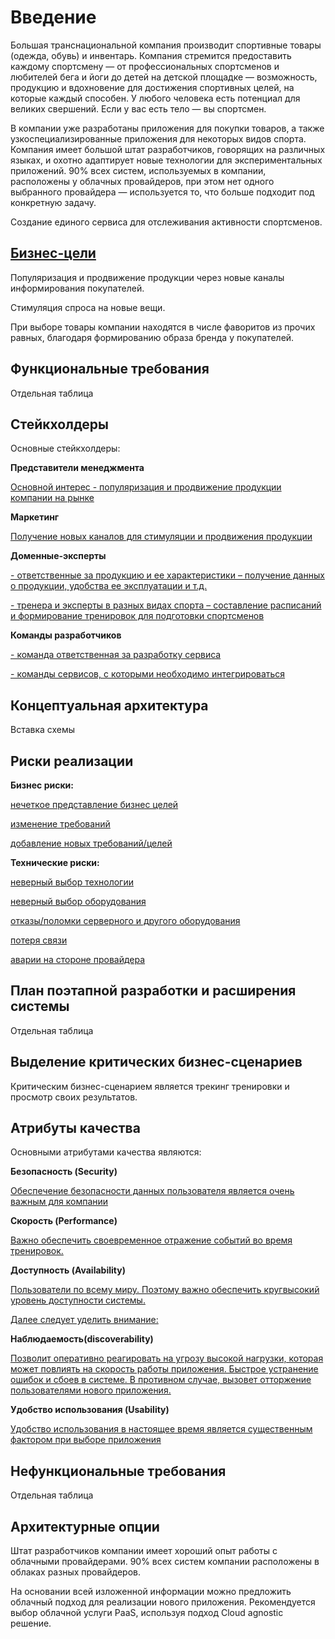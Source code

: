 # Введение

Большая транснациональной компания производит спортивные товары (одежда, обувь) и инвентарь. Компания стремится предоставить каждому спортсмену — от профессиональных спортсменов и любителей бега и йоги до детей на детской площадке — возможность, продукцию и вдохновение для достижения спортивных целей, на которые каждый способен. У любого человека есть потенциал для великих свершений. Если у вас есть тело — вы спортсмен.

В компании уже разработаны приложения для покупки товаров, а также узкоспециализированные приложения для некоторых видов спорта. Компания имеет большой штат разработчиков, говорящих на различных языках, и охотно адаптирует новые технологии для экспериментальных приложений. 90% всех систем, используемых в компании, расположены у облачных провайдеров, при этом нет одного выбранного провайдера — используется то, что больше подходит под конкретную задачу.

Создание единого сервиса для отслеживания активности спортсменов.

## [Бизнес-цели](about:blank)

Популяризация и продвижение продукции через новые каналы информирования покупателей.

Стимуляция спроса на новые вещи.

При выборе товары компании находятся в числе фаворитов из прочих равных, благодаря формированию образа бренда у покупателей.

## Функциональные требования

Отдельная таблица

## Стейкхолдеры

Основные стейкхолдеры:

**Представители менеджмента**

[Основной интерес - популяризация и продвижение продукции компании на рынке](about:blank)

**Маркетинг**

[Получение новых каналов для стимуляции и продвижения продукции](about:blank)

**Доменные-эксперты**

[\- ответственные за продукцию и ее характеристики – получение данных о продукции, удобства ее эксплуатации и т.д.](about:blank)

[\- тренера и эксперты в разных видах спорта – составление расписаний и формирование тренировок для подготовки спортсменов](about:blank)

**Команды разработчиков**

[\- команда ответственная за разработку сервиса](about:blank)

[\- команды сервисов, с которыми необходимо интегрироваться](about:blank)

## Концептуальная архитектура

Вставка схемы

## Риски реализации

**Бизнес риски:**

[нечеткое представление бизнес целей](about:blank)

[изменение требований](about:blank)

[добавление новых требований/целей](about:blank)

**Технические риски:**

[неверный выбор технологии](about:blank)

[неверный выбор оборудования](about:blank)

[отказы/поломки серверного и другого оборудования](about:blank)

[потеря связи](about:blank)

[аварии на стороне провайдера](about:blank)

## План поэтапной разработки и расширения системы

Отдельная таблица

## Выделение критических бизнес-сценариев

Критическим бизнес-сценарием является трекинг тренировки и просмотр своих результатов.

## Атрибуты качества

Основными атрибутами качества являются:

**Безопасность (Security)**

[Обеспечение безопасности данных пользователя является очень важным для компании](about:blank)

**Скорость (Performance)**

[Важно обеспечить своевременное отражение событий во время тренировок.](about:blank)

**Доступность (Availability)**

[Пользователи по всему миру. Поэтому важно обеспечить кругвысокий уровень доступности системы.](about:blank)

  

[Далее следует уделить внимание:](about:blank)

**Наблюдаемость(discoverability)**

[Позволит оперативно реагировать на угрозу высокой нагрузки, которая может повлиять на скорость работы приложения. Быстрое устранение ошибок и сбоев в системе. В противном случае, вызовет отторжение пользователями нового приложения.](about:blank)

**Удобство использования (Usability)**

[Удобство использования в настоящее время является существенным фактором при выборе приложения](about:blank)

## Нефункциональные требования

Отдельная таблица

## Архитектурные опции

Штат разработчиков компании имеет хороший опыт работы с облачными провайдерами. 90% всех систем компании расположены в облаках разных провайдеров.

На основании всей изложенной информации можно предложить облачный подход для реализации нового приложения. Рекомендуется выбор облачной услуги PaaS, используя подход Cloud agnostic решение.
